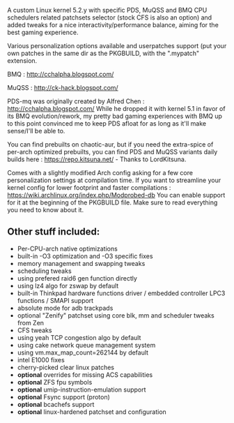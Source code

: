 A custom Linux kernel 5.2.y with specific PDS, MuQSS and BMQ CPU schedulers related patchsets selector (stock CFS is also an option) and added tweaks for a nice interactivity/performance balance, aiming for the best gaming experience.

Various personalization options available and userpatches support (put your own patches in the same dir as the PKGBUILD, with the ".mypatch" extension.

BMQ : http://cchalpha.blogspot.com/

MuQSS : http://ck-hack.blogspot.com/

PDS-mq was originally created by Alfred Chen : http://cchalpha.blogspot.com/
While he dropped it with kernel 5.1 in favor of its BMQ evolution/rework, my pretty bad gaming experiences with BMQ up to this point convinced me to keep PDS afloat for as long as it'll make sense/I'll be able to.

You can find prebuilts on chaotic-aur, but if you need the extra-spice of per-arch optimized prebuilts, you can find PDS and MuQSS variants daily builds here : https://repo.kitsuna.net/ - Thanks to LordKitsuna.

Comes with a slightly modified Arch config asking for a few core personalization settings at compilation time.
If you want to streamline your kernel config for lower footprint and faster compilations : https://wiki.archlinux.org/index.php/Modprobed-db
You can enable support for it at the beginning of the PKGBUILD file. Make sure to read everything you need to know about it.

## Other stuff included:
- Per-CPU-arch native optimizations
- built-in -O3 optimization and -O3 specific fixes
- memory management and swapping tweaks
- scheduling tweaks
- using prefered raid6 gen function directly
- using lz4 algo for zswap by default
- built-in Thinkpad hardware functions driver / embedded controller LPC3 functions / SMAPI support
- absolute mode for adb trackpads
- optional "Zenify" patchset using core blk, mm and scheduler tweaks from Zen
- CFS tweaks
- using yeah TCP congestion algo by default
- using cake network queue management system
- using vm.max_map_count=262144 by default
- intel E1000 fixes
- cherry-picked clear linux patches
- **optional** overrides for missing ACS capabilities
- **optional** ZFS fpu symbols
- **optional** umip-instruction-emulation support
- **optional** Fsync support (proton)
- **optional** bcachefs support
- **optional** linux-hardened patchset and configuration
